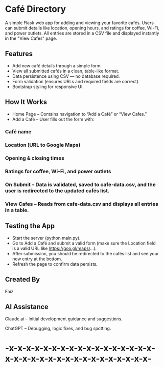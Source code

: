 # Café Directory
A simple Flask web app for adding and viewing your favorite cafés. Users can submit details like location, opening hours, and ratings for coffee, Wi-Fi, and power outlets. All entries are stored in a CSV file and displayed instantly in the "View Cafes" page.

## Features
- Add new café details through a simple form.
- View all submitted cafés in a clean, table-like format.
- Data persistence using CSV — no database required.
- Form validation (ensures URLs and required fields are correct).
- Bootstrap styling for responsive UI.

## How It Works
- Home Page – Contains navigation to “Add a Café” or “View Cafes.”
- Add a Café – User fills out the form with:

### Café name

### Location (URL to Google Maps)

### Opening & closing times

### Ratings for coffee, Wi-Fi, and power outlets

### On Submit – Data is validated, saved to cafe-data.csv, and the user is redirected to the updated cafés list.

### View Cafes – Reads from cafe-data.csv and displays all entries in a table.

## Testing the App
- Start the server (python main.py).
- Go to Add a Café and submit a valid form (make sure the Location field is a valid URL like https://goo.gl/maps/...).
- After submission, you should be redirected to the cafés list and see your new entry at the bottom.
- Refresh the page to confirm data persists.

## Created By
Faiz

## AI Assistance
Claude.ai – Initial development guidance and suggestions.

ChatGPT – Debugging, logic fixes, and bug spotting.

# -x-x-x-x-x-x-x-x-x-x-x-x-x-x-x-x-x-x-x-x-x-x-x-x-x-x-x-x-x-x-x-x-x-x-
